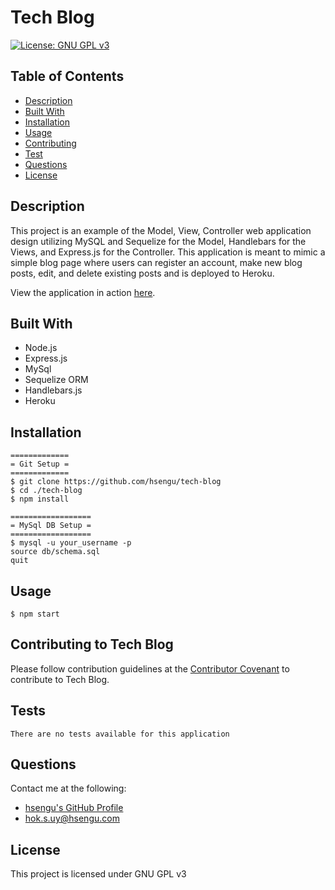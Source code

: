# Tech Blog
[![License: GNU GPL v3](https://img.shields.io/badge/License-GNU%20GPL%20v3-blue.svg)](https://www.gnu.org/licenses/gpl-3.0)

## Table of Contents
* [Description](#description)
* [Built With](#built-with)
* [Installation](#installation)
* [Usage](#usage)
* [Contributing](#contributing-to-tech-blog)
* [Test](#test)
* [Questions](#questions)
* [License](#license)

## Description
This project is an example of the Model, View, Controller web application design utilizing MySQL and Sequelize for the Model, Handlebars for the Views, and Express.js for the Controller. This application is meant to mimic a simple blog page where users can register an account, make new blog posts, edit, and delete existing posts and is deployed to Heroku.

View the application in action [here](https://fierce-atoll-63308.herokuapp.com/).

## Built With
- Node.js
- Express.js
- MySql
- Sequelize ORM
- Handlebars.js
- Heroku

## Installation
    =============
    = Git Setup =
    =============
	$ git clone https://github.com/hsengu/tech-blog
	$ cd ./tech-blog
	$ npm install

    ==================
    = MySql DB Setup =
    ==================
    $ mysql -u your_username -p
    source db/schema.sql
    quit

## Usage
	$ npm start

## Contributing to Tech Blog
Please follow contribution guidelines at the [Contributor Covenant](https://www.contributor-covenant.org/version/2/1/code_of_conduct/) to contribute to Tech Blog.

## Tests
    There are no tests available for this application

## Questions
Contact me at the following:
- [hsengu's GitHub Profile](https://github.com/hsengu)
- hok.s.uy@hsengu.com

## License
This project is licensed under GNU GPL v3
